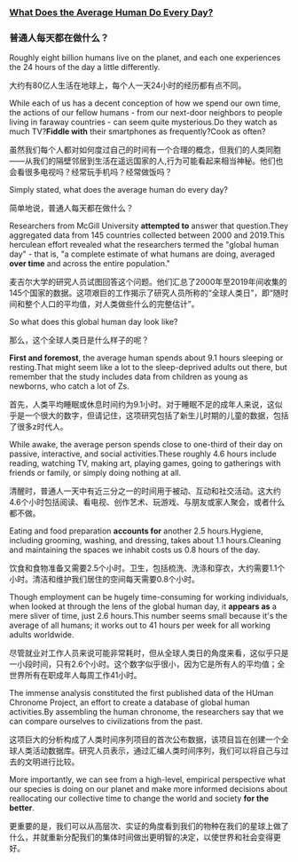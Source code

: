 ### [What Does the Average Human Do Every Day?](https://web.shanbay.com/reading/web-news/articles/btlizn)
### 普通人每天都在做什么？

Roughly eight billion humans live on the planet, and each one experiences the 24 hours of the day a little differently.

大约有80亿人生活在地球上，每个人一天24小时的经历都有点不同。

While each of us has a decent conception of how we spend our own time, the actions of our fellow humans - from our next-door neighbors to people living in faraway countries - can seem quite mysterious.Do they watch as much TV?**Fiddle with** their smartphones as frequently?Cook as often?

虽然我们每个人都对如何度过自己的时间有一个合理的概念，但我们的人类同胞——从我们的隔壁邻居到生活在遥远国家的人,行为可能看起来相当神秘。他们也会看很多电视吗？经常玩手机吗？经常做饭吗？

Simply stated, what does the average human do every day?

简单地说，普通人每天都在做什么？

Researchers from McGill University **attempted to** answer that question.They aggregated data from 145 countries collected between 2000 and 2019.This herculean effort revealed what the researchers termed the "global human day" - that is, "a complete estimate of what humans are doing, averaged **over time** and across the entire population."

麦吉尔大学的研究人员试图回答这个问题。他们汇总了2000年至2019年间收集的145个国家的数据。这项艰巨的工作揭示了研究人员所称的“全球人类日”，即“随时间和整个人口的平均值，对人类做些什么的完整估计”。

So what does this global human day look like?

那么，这个全球人类日是什么样子的呢？

**First and foremost**, the average human spends about 9.1 hours sleeping or resting.That might seem like a lot to the sleep-deprived adults out there, but remember that the study includes data from children as young as newborns, who catch a lot of Zs.

首先，人类平均睡眠或休息时间约为9.1小时。对于睡眠不足的成年人来说，这似乎是一个很大的数字，但请记住，这项研究包括了新生儿时期的儿童的数据，包括了很多z时代人。

While awake, the average person spends close to one-third of their day on passive, interactive, and social activities.These roughly 4.6 hours include reading, watching TV, making art, playing games, going to gatherings with friends or family, or simply doing nothing at all.

清醒时，普通人一天中有近三分之一的时间用于被动、互动和社交活动。这大约4.6个小时包括阅读、看电视、创作艺术、玩游戏、与朋友或家人聚会，或者什么都不做。

Eating and food preparation **accounts for** another 2.5 hours.Hygiene, including grooming, washing, and dressing, takes about 1.1 hours.Cleaning and maintaining the spaces we inhabit costs us 0.8 hours of the day.

饮食和食物准备又需要2.5个小时。卫生，包括梳洗、洗涤和穿衣，大约需要1.1个小时。清洁和维护我们居住的空间每天需要0.8个小时。

Though employment can be hugely time-consuming for working individuals, when looked at through the lens of the global human day, it **appears as** a mere sliver of time, just 2.6 hours.This number seems small because it's the average of all humans; it works out to 41 hours per week for all working adults worldwide.

尽管就业对工作人员来说可能非常耗时，但从全球人类日的角度来看，这似乎只是一小段时间，只有2.6个小时。这个数字似乎很小，因为它是所有人的平均值；全世界所有在职成年人每周工作41小时。

The immense analysis constituted the first published data of the HUman Chronome Project, an effort to create a database of global human activities.By assembling the human chronome, the researchers say that we can compare ourselves to civilizations from the past.

这项巨大的分析构成了人类时间序列项目的首次公布数据，该项目旨在创建一个全球人类活动数据库。研究人员表示，通过汇编人类时间序列，我们可以将自己与过去的文明进行比较。

More importantly, we can see from a high-level, empirical perspective what our species is doing on our planet and make more informed decisions about reallocating our collective time to change the world and society **for the better**.

更重要的是，我们可以从高层次、实证的角度看到我们的物种在我们的星球上做了什么，并就重新分配我们的集体时间做出更明智的决定，以使世界和社会变得更好。

